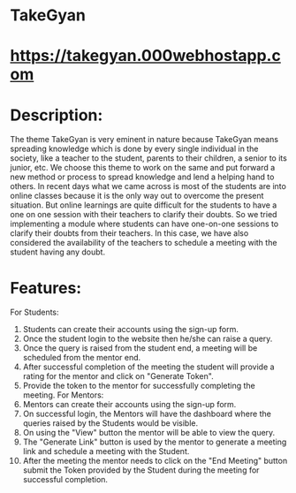 # TakeGyan
# https://takegyan.000webhostapp.com

# Description: 
The theme TakeGyan is very eminent in nature because TakeGyan means spreading knowledge which is done by every single individual in the society, like a teacher to the student, parents to their children, a senior to its junior, etc. We choose this theme to work on the same and put forward a new method or process to spread knowledge and lend a helping hand to others. In recent days what we came across is most of the students are into online classes because it is the only way out to overcome the present situation. But online learnings are quite difficult for the students to have a one on one session with their teachers to clarify their doubts. So we tried implementing a module where students can have one-on-one sessions to clarify their doubts from their teachers. In this case, we have also considered the availability of the teachers to schedule a meeting with the student having any doubt.

# Features: 
For Students:
1. Students can create their accounts using the sign-up form.
2. Once the student login to the website then he/she can raise a query.
3. Once the query is raised from the student end, a meeting will be scheduled from the mentor end.
4. After successful completion of the meeting the student will provide a rating for the mentor and click on "Generate Token".
5. Provide the token to the mentor for successfully completing the meeting.
For Mentors:
1. Mentors can create their accounts using the sign-up form.
2. On successful login, the Mentors will have the dashboard where the queries raised by the Students would be visible.
3. On using the "View" button the mentor will be able to view the query.
4. The "Generate Link" button is used by the mentor to generate a meeting link and schedule a meeting with the Student.
5. After the meeting the mentor needs to click on the "End Meeting" button submit the Token provided by the Student during the meeting for successful completion.


